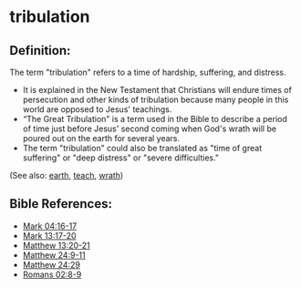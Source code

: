 # tribulation #

## Definition: ##

The term "tribulation" refers to a time of hardship, suffering, and distress.

* It is explained in the New Testament that Christians will endure times of persecution and other kinds of tribulation because many people in this world are opposed to Jesus' teachings.
* “The Great Tribulation" is a term used in the Bible to describe a period of time just before Jesus' second coming when God's wrath will be poured out on the earth for several years.
* The term "tribulation" could also be translated as "time of great suffering" or "deep distress" or "severe difficulties."


(See also: [earth](../other/earth.md), [teach](../other/teach.md), [wrath](../kt/wrath.md))

## Bible References: ##

* [Mark 04:16-17](en/tn/mrk/help/04/16)
* [Mark 13:17-20](en/tn/mrk/help/13/17)
* [Matthew 13:20-21](en/tn/mat/help/13/20)
* [Matthew 24:9-11](en/tn/mat/help/24/09)
* [Matthew 24:29](en/tn/mat/help/24/29)
* [Romans 02:8-9](en/tn/rom/help/02/08)